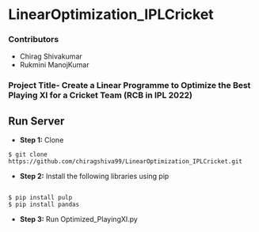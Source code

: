 # LinearOptimization_IPLCricket

### Contributors 
- Chirag Shivakumar 
- Rukmini ManojKumar

### Project Title- Create a Linear Programme to Optimize the Best Playing XI for a Cricket Team (RCB in IPL 2022)

## Run Server
- **Step 1:** Clone

```shell
$ git clone https://github.com/chiragshiva99/LinearOptimization_IPLCricket.git
```
- **Step 2:** Install the following libraries using pip
```shell

$ pip install pulp
$ pip install pandas
```
- **Step 3:** Run Optimized_PlayingXI.py
